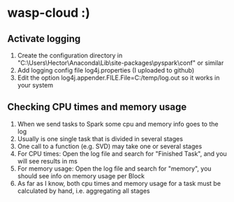 # wasp-cloud :)

## Activate logging
1. Create the configuration directory in "C:\Users\Hector\Anaconda\Lib\site-packages\pyspark\conf" or similar
2. Add logging config file log4j.properties (I uploaded to github)
3. Edit the option log4j.appender.FILE.File=C:/temp/log.out so it works in your system

## Checking CPU times and memory usage
1. When we send tasks to Spark some cpu and memory info goes to the log
2. Usually is one single task that is divided in several stages
3. One call to a function (e.g. SVD) may take one or several stages
4. For CPU times: Open the log file and search for "Finished Task", and you will see results in ms
5. For memory usage: Open the log file and search for "memory", you should see info on memory usage per Block
6. As far as I know, both cpu times and memory usage for a task must be calculated by hand, i.e. aggregating all stages

